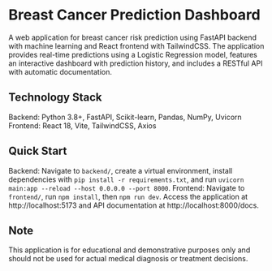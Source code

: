 # Breast Cancer Prediction Dashboard

A web application for breast cancer risk prediction using FastAPI backend with machine learning and React frontend with TailwindCSS. The application provides real-time predictions using a Logistic Regression model, features an interactive dashboard with prediction history, and includes a RESTful API with automatic documentation.

## Technology Stack

Backend: Python 3.8+, FastAPI, Scikit-learn, Pandas, NumPy, Uvicorn
Frontend: React 18, Vite, TailwindCSS, Axios

## Quick Start

Backend: Navigate to `backend/`, create a virtual environment, install dependencies with `pip install -r requirements.txt`, and run `uvicorn main:app --reload --host 0.0.0.0 --port 8000`. Frontend: Navigate to `frontend/`, run `npm install`, then `npm run dev`. Access the application at http://localhost:5173 and API documentation at http://localhost:8000/docs.

## Note

This application is for educational and demonstrative purposes only and should not be used for actual medical diagnosis or treatment decisions.